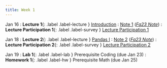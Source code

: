 ```yaml
---
title: Week 1
---
```


Jan 16
: **Lecture 1**{: .label .label-lecture } [Introduction](lecture/lec01)
    : [Note 1](https://ds100.org/course-notes/intro_lec/introduction.html) ([*Fa23 Note*](https://ds100.org/fa23-course-notes/intro_lec/introduction.html))
: **Lecture Participation 1**{: .label .label-survey } [Lecture Participation 1](https://app.sli.do/event/chu6qXaBnB85nJ94hxxLQS/embed/polls/778cb2fa-c709-4a6e-b177-fada34008037)

Jan 18
: **Lecture 2**{: .label .label-lecture } [Pandas I](lecture/lec02)
    : [Note 2](https://ds100.org/course-notes/pandas_1/pandas_1.html) ([*Fa23 Note*](https://ds100.org/fa23-course-notes/pandas_1/pandas_1.html))
: **Lecture Participation 2**{: .label .label-survey } [Lecture Participation 2](https://app.sli.do/event/gdKvBCZcJ6SdsycdrmYxeP/embed/polls/d3723264-c3c1-48d2-81a4-4afd69231056)

Jan 19
: **Lab 1**{: .label .label-lab } Prerequisite Coding (due Jan 23)
: **Homework 1**{: .label .label-hw } Prerequisite Math (due Jan 25)

